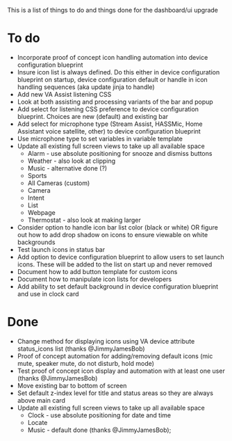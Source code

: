 This is a list of things to do and things done for the dashboard/ui upgrade

# To do

* Incorporate proof of concept icon handling automation into device configuration blueprint
* Insure icon list is always defined.  Do this either in device configuration blueprint on startup, device configuration default or handle in icon handling sequences (aka update jinja to handle)
* Add new VA Assist listening CSS
* Look at both assisting and processing variants of the bar and popup
* Add select for listening CSS preference to device configuration blueprint.  Choices are new (default) and existing bar
* Add select for microphone type (Stream Assist, HASSMic, Home Assistant voice satellite, other) to device configuration blueprint
* Use microphone type to set variables in variable template
* Update all existing full screen views to take up all available space
  * Alarm - use absolute positioning for snooze and dismiss buttons
  * Weather - also look at clipping
  * Music - alternative done (?)
  * Sports
  * All Cameras (custom)
  * Camera
  * Intent
  * List
  * Webpage
  * Thermostat - also look at making larger
* Consider option to handle icon bar list color (black or white) OR figure out how to add drop shadow on icons to ensure viewable on white backgrounds
* Test launch icons in status bar
* Add option to device configuration blueprint to allow users to set launch icons.  These will be added to the list on start up and never removed
* Document how to add button template for custom icons
* Document how to manipulate icon lists for developers
* Add ability to set default background in device configuration blueprint and use in clock card


# Done

* Change method for displaying icons using VA device attribute status_icons list (thanks @JimmyJamesBob)
* Proof of concept automation for adding/removing default icons (mic mute, speaker mute, do not disturb, hold mode)
* Test proof of concept icon display and automation with at least one user (thanks @JimmyJamesBob)
* Move existing bar to bottom of screen
* Set default z-index level for title and status areas so they are always above main card
* Update all existing full screen views to take up all available space
  * Clock - use absolute positioning for date and time  
  * Locate
  * Music - default done (thanks @JimmyJamesBob);
